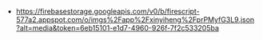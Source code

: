- https://firebasestorage.googleapis.com/v0/b/firescript-577a2.appspot.com/o/imgs%2Fapp%2Fxinyiheng%2FprPMyfG3L9.json?alt=media&token=6eb15101-e1d7-4960-926f-7f2c533205ba
